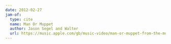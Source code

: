 ```yaml
---
date: 2012-02-27
jam-of:
  type: cite
  name: Man Or Muppet
  author: Jason Segel and Walter
  url: https://music.apple.com/gb/music-video/man-or-muppet-from-the-muppets/1561871443
---
```

